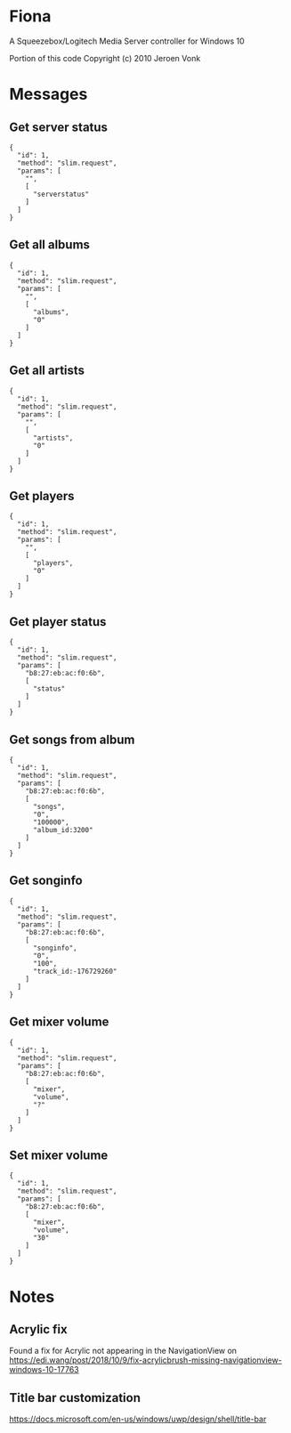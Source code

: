 # Fiona
 A Squeezebox/Logitech Media Server controller for Windows 10

 Portion of this code Copyright (c) 2010 Jeroen Vonk

 # Messages

## Get server status

    {
      "id": 1,
      "method": "slim.request",
      "params": [
        "",
        [
          "serverstatus" 
        ]
      ]
    }

## Get all albums

    {
      "id": 1,
      "method": "slim.request",
      "params": [
        "",
        [
          "albums",
		  "0"
        ]
      ]
    }

## Get all artists

    {
      "id": 1,
      "method": "slim.request",
      "params": [
        "",
        [
          "artists",
	      "0"
        ]
      ]
    }

## Get players

    {
      "id": 1,
      "method": "slim.request",
      "params": [
        "",
        [
          "players", 
          "0"
        ]
      ]
    }

## Get player status

    {
      "id": 1,
      "method": "slim.request",
      "params": [
        "b8:27:eb:ac:f0:6b",
        [
          "status"
        ]
      ]
    }

## Get songs from album

    {
      "id": 1,
      "method": "slim.request",
      "params": [
        "b8:27:eb:ac:f0:6b",
        [
          "songs",
          "0",
          "100000",
          "album_id:3200"
        ]
      ]
    }

## Get songinfo

    {
      "id": 1,
      "method": "slim.request",
      "params": [
        "b8:27:eb:ac:f0:6b",
        [
          "songinfo",
		  "0",
		  "100",
		  "track_id:-176729260"
        ]
      ]
    }

## Get mixer volume

    {
      "id": 1,
      "method": "slim.request",
      "params": [
        "b8:27:eb:ac:f0:6b",
        [
          "mixer",
		  "volume",
		  "?"
        ]
      ]
    }

## Set mixer volume

    {
      "id": 1,
      "method": "slim.request",
      "params": [
        "b8:27:eb:ac:f0:6b",
        [
          "mixer",
		  "volume",
		  "30"
        ]
      ]
    }

# Notes

## Acrylic fix

Found a fix for Acrylic not appearing in the NavigationView on https://edi.wang/post/2018/10/9/fix-acrylicbrush-missing-navigationview-windows-10-17763 

## Title bar customization

https://docs.microsoft.com/en-us/windows/uwp/design/shell/title-bar